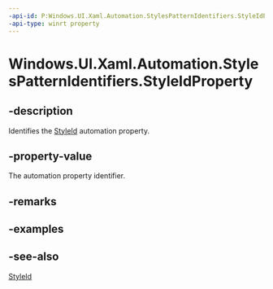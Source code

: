 ```yaml
---
-api-id: P:Windows.UI.Xaml.Automation.StylesPatternIdentifiers.StyleIdProperty
-api-type: winrt property
---
```


<!-- Property syntax
public Windows.UI.Xaml.Automation.AutomationProperty StyleIdProperty { get; }
-->

# Windows.UI.Xaml.Automation.StylesPatternIdentifiers.StyleIdProperty

## -description
Identifies the [StyleId](../windows.ui.xaml.automation.provider/istylesprovider_styleid.md) automation property.



## -property-value
The automation property identifier.

## -remarks

## -examples

## -see-also
[StyleId](../windows.ui.xaml.automation.provider/istylesprovider_styleid.md)
